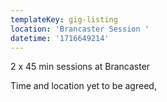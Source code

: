 ```yaml
---
templateKey: gig-listing
location: 'Brancaster Session '
datetime: '1716649214'
---
```

2﻿ x 45 min sessions at Brancaster

T﻿ime and location yet to be agreed,